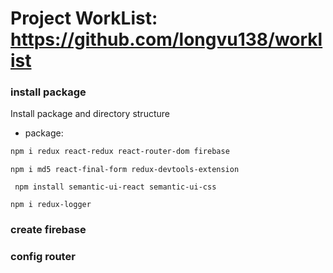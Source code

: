 # Project WorkList: https://github.com/longvu138/worklist
### install package
 Install package and directory structure
 * package:
```bash
npm i redux react-redux react-router-dom firebase
```

```
npm i md5 react-final-form redux-devtools-extension
```

```
 npm install semantic-ui-react semantic-ui-css
```
 
```
npm i redux-logger
```

### create firebase
### config router